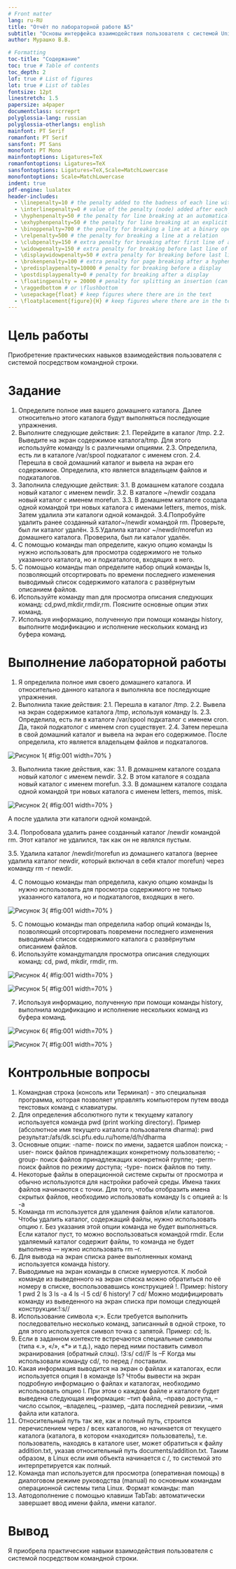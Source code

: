 ```yaml
---
# Front matter
lang: ru-RU
title: "Отчёт по лабораторной работе №5"
subtitle: "Основы интерфейса взаимодействия пользователя с системой Unix на уровне командной строки"
author: Мурашко В.В.

# Formatting
toc-title: "Содержание"
toc: true # Table of contents
toc_depth: 2
lof: true # List of figures
lot: true # List of tables
fontsize: 12pt
linestretch: 1.5
papersize: a4paper
documentclass: scrreprt
polyglossia-lang: russian
polyglossia-otherlangs: english
mainfont: PT Serif
romanfont: PT Serif
sansfont: PT Sans
monofont: PT Mono
mainfontoptions: Ligatures=TeX
romanfontoptions: Ligatures=TeX
sansfontoptions: Ligatures=TeX,Scale=MatchLowercase
monofontoptions: Scale=MatchLowercase
indent: true
pdf-engine: lualatex
header-includes:
  - \linepenalty=10 # the penalty added to the badness of each line within a paragraph (no associated penalty node) Increasing the value makes tex try to have fewer lines in the paragraph.
  - \interlinepenalty=0 # value of the penalty (node) added after each line of a paragraph.
  - \hyphenpenalty=50 # the penalty for line breaking at an automatically inserted hyphen
  - \exhyphenpenalty=50 # the penalty for line breaking at an explicit hyphen
  - \binoppenalty=700 # the penalty for breaking a line at a binary operator
  - \relpenalty=500 # the penalty for breaking a line at a relation
  - \clubpenalty=150 # extra penalty for breaking after first line of a paragraph
  - \widowpenalty=150 # extra penalty for breaking before last line of a paragraph
  - \displaywidowpenalty=50 # extra penalty for breaking before last line before a display math
  - \brokenpenalty=100 # extra penalty for page breaking after a hyphenated line
  - \predisplaypenalty=10000 # penalty for breaking before a display
  - \postdisplaypenalty=0 # penalty for breaking after a display
  - \floatingpenalty = 20000 # penalty for splitting an insertion (can only be split footnote in standard LaTeX)
  - \raggedbottom # or \flushbottom
  - \usepackage{float} # keep figures where there are in the text
  - \floatplacement{figure}{H} # keep figures where there are in the text
---
```


# Цель работы

Приобретение практических навыков взаимодействия пользователя с системой посредством командной строки.

# Задание

1. Определите полное имя вашего домашнего каталога. Далее относительно этого каталога будут выполняться последующие упражнения.
2. Выполните следующие действия: 2.1. Перейдите в каталог /tmp. 2.2. Выведите на экран содержимое каталога/tmp. Для этого используйте команду ls с различными опциями. 2.3. Определила, есть ли в каталоге /var/spool подкаталог с именем cron. 2.4. Перешла в свой домашний каталог и вывела на экран его содержимое. Определила, кто является владельцем файлов и подкаталогов.
3. Заполнила следующие действия: 3.1. В домашнем каталоге создала новый каталог с именем newdir. 3.2. В каталоге ~/newdir создала новый каталог с именем morefun. 3.3. В домашнем каталоге создала одной командой три новых каталога с именами letters, memos, misk. Затем удалила эти каталоги одной командой. 3.4.Попробуйте удалить ранее созданный каталог~/newdir командой rm. Проверьте, был ли каталог удалён. 3.5.Удалила каталог ~/newdir/morefun из домашнего каталога. Проверила, был ли каталог удалён.
4. С помощью команды man определите, какую опцию команды ls нужно использовать для просмотра содержимого не только указанного каталога, но и подкаталогов, входящих в него.
5. С помощью команды man определите набор опций команды ls, позволяющий отсортировать по времени последнего изменения выводимый список содержимого каталога с развёрнутым описанием файлов.
6. Используйте команду man для просмотра описания следующих команд: cd,pwd,mkdir,rmdir,rm. Поясните основные опции этих команд.
7. Используя информацию, полученную при помощи команды history, выполните модификацию и исполнение нескольких команд из буфера команд.

# Выполнение лабораторной работы

1. Я определила полное имя своего домашнего каталога. И относительно данного каталога я выполняла все последующие упражнения.
2. Выполнила такие действия: 2.1. Перешла в каталог /tmp. 2.2. Вывела на экран содержимое каталога /tmp, используя команду ls. 2.3. Определила, есть ли в каталоге /var/spool подкаталог с именем cron. Да, такой подкатолог с именем cron существует. 2.4. Затем перешла в свой домашний каталог и вывела на экран его содержимое. После определила, кто является владельцем файлов и подкаталогов.

![Рисунок 1](image/01.png){ #fig:001 width=70% }

3. Выполнила такие действия, как: 3.1. В домашнем каталоге создала новый католог с именем newdir. 3.2. В этом каталоге я создала новый каталог с именем morefun.
3.3. В домашнем каталоге создала одной командой три новых каталога с именем letters, memos, misk.

![Рисунок 2](image/02.png){ #fig:001 width=70% }

А после удалила эти каталоги одной командой.

3.4. Попробовала удалить ранее созданный каталог /newdir командой rm. Этот каталог не удалился, так как он не являлся пустым.

3.5. Удалила каталог /newdir/morefun из домашнего каталога (вернее удалила каталог newdir, который включал в себя кталог morefun) через команду rm -r newdir.

4. С помощью команды man определила, какую опцию команды ls нужно использовать для просмотра содержимого не только указанного каталога, но и подкаталогов, входящих в него.

![Рисунок 3](image/03.png){ #fig:001 width=70% }

5. С помощью команды man определила набор опций команды ls, позволяющий отсортировать повремени последнего изменения выводимый список содержимого каталога с развёрнутым описанием файлов.
6. Используйте командуmanдля просмотра описания следующих команд: cd, pwd, mkdir, rmdir, rm.

![Рисунок 4](image/04.png){ #fig:001 width=70% }

![Рисунок 5](image/05.png){ #fig:001 width=70% }

7. Используя информацию, полученную при помощи команды history, выполнила модификацию и исполнение нескольких команд из буфера команд.

![Рисунок 6](image/06.png){ #fig:001 width=70% }

![Рисунок 7](image/07.png){ #fig:001 width=70% }

# Контрольные вопросы

1. Командная строка (консоль или Терминал) - это специальная программа, которая позволяет управлять компьютером путем ввода текстовых команд с клавиатуры.
2. Для определения абсолютного пути к текущему каталогу используется команда pwd (print working directory). Пример (абсолютное имя текущего каталога пользователя dharma): pwd
результат:/afs/dk.sci.pfu.edu.ru/home/d/h/dharma
3. Основные опции: -name- поиск по имени, задается шаблон поиска; -user- поиск файлов принадлежащих конкретному пользователю; -group- поиск файлов принадлежащих конкретной группе; -perm- поиск файлов по режиму доступа; -type- поиск файлов по типу.
4. Некоторые файлы в операционной системе скрыты от просмотра и обычно используются для настройки рабочей среды. Имена таких файлов начинаются с точки. Для того, чтобы отобразить имена скрытых файлов, необходимо использовать команду ls с опцией a: ls -a
5. Команда rm используется для удаления файлов и/или каталогов. Чтобы удалить каталог, содержащий файлы, нужно использовать опцию r. Без указания этой опции команда не будет выполняться. Если каталог пуст, то можно воспользоваться командой rmdir. Если удаляемый каталог содержит файлы, то команда не будет выполнена — нужно использовать rm –r.
6. Для вывода на экран списка ранее выполненных команд используется команда history.
7. Выводимые на экран команды в списке нумеруются. К любой команде из выведенного на экран списка можно обратиться по её номеру в списке, воспользовавшись конструкцией !. Пример: 
history
1 pwd
2 ls
3 ls -a
4 ls -l
5 cd/
6 history!
7 cd/
Можно модифицировать команду из выведенного на экран списка при помощи следующей конструкции:!:s//
8. Использование символа «;». Если требуется выполнить последовательно несколько команд, записанный в одной строке, то для этого используется символ точка с запятой. Пример: cd; ls.
9. Если в заданном контексте встречаются специальные символы (типа «.», «/», «*» и т.д.), надо перед ними поставить символ экранирования (обратный слэш). !3:s/ cd//F ls –F Когда мы использовали команду cd/, то перед / поставили.
10. Какая информация выводится на экран о файлах и каталогах, если используется опция l в команде ls? Чтобы вывести на экран подробную информацию о файлах и каталогах, необходимо использовать опцию l. При этом о каждом файле и каталоге будет выведена следующая информация: –тип файла, –право доступа, –число ссылок, –владелец, –размер, –дата последней ревизии, –имя файла или каталога.
11. Относительный путь так же, как и полный путь, строится перечислением через / всех каталогов, но начинается от текущего каталога (каталога, в котором «находится» пользователь), т.е. пользователь, находясь в каталоге user, может обратиться к файлу addition.txt, указав относительный путь documents/addition.txt. Таким образом, в Linux если имя объекта начинается с /, то системой это интерпретируется как полный.
12. Команда man используется для просмотра (оперативная помощь) в диалоговом режиме руководства (manual) по основным командам операционной системы типа Linux. Формат команды: man
13. Автодополнение с помощью клавиши TabTab: автоматически завершает ввод имени файла, имени каталог.

# Вывод

Я приобрела практические навыки взаимодействия пользователя с системой посредством командной строки.
